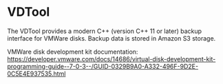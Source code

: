 # VDTool
The VDTool provides a modern C++ (version C++ 11 or later) backup interface for VMWare disks.
Backup data is stored in Amazon S3 storage.

VMWare disk development kit documentation:
https://developer.vmware.com/docs/14686/virtual-disk-development-kit-programming-guide--7-0-3--/GUID-0329B9A0-A332-496F-9D2E-0C5E4E937535.html

